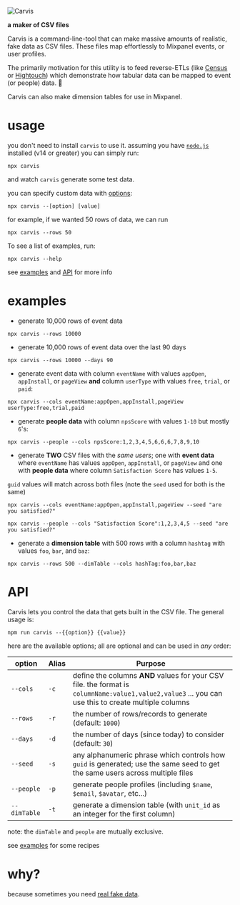 
![Carvis](https://aktunes.neocities.org/carvisLogo.png)

**a maker of CSV files** 

Carvis is a command-line-tool that can make massive amounts of realistic, fake data as CSV files. These files map effortlessly to Mixpanel events, or user profiles.

The primarily motivation for this utility is to feed reverse-ETLs (like [Census](https://www.getcensus.com/) or [Hightouch](https://hightouch.io/)) which demonstrate how tabular data can be mapped to event (or people) data. 🥳 

Carvis can also make dimension tables for use in Mixpanel.

# usage 

you don't need to install `carvis` to use it. assuming you have [`node.js`](https://nodejs.org/en/download/) installed (v14 or greater) you can simply run:

```
npx carvis
```

and watch `carvis` generate some test data.
 
you can specify custom data with [options](#API):

```
npx carvis --[option] [value]
```
for example, if we wanted 50 rows of data, we can run
```
npx carvis --rows 50
```
To see a list of examples, run:
```
npx carvis --help
```
see [examples](#examples) and [API](#API) for more info

# examples

  - generate 10,000 rows of event data
```
npx carvis --rows 10000
```

- generate 10,000 rows of event data over the last 90 days
```
npx carvis --rows 10000 --days 90
```
- generate event data with column `eventName` with values `appOpen`, `appInstall`, or `pageView`  **and** column `userType` with values `free`, `trial`, or `paid`:
``` 
npx carvis --cols eventName:appOpen,appInstall,pageView userType:free,trial,paid
```
- generate **people data** with column `npsScore` with values `1-10` but mostly `6`'s:
```
npx carvis --people --cols npsScore:1,2,3,4,5,6,6,6,7,8,9,10
```
- generate **TWO** CSV files with the *same users*; one with **event data** where `eventName` has values `appOpen`, `appInstall`, or `pageView` and one with **people data** where column `Satisfaction Score` has values `1-5`.

`guid` values will match across both files (note the `seed` used for both is the same)
```
npx carvis --cols eventName:appOpen,appInstall,pageView --seed "are you satisfied?"
```
```
npx carvis --people --cols "Satisfaction Score":1,2,3,4,5 --seed "are you satisfied?"
```
- generate a **dimension table** with 500 rows with a column `hashtag` with values `foo`, `bar`, and `baz`:
```
npx carvis --rows 500 --dimTable --cols hashTag:foo,bar,baz
```

# API

Carvis lets you control the data that gets built in the CSV file. The general usage is:

```
npm run carvis --{{option}} {{value}}
```

  

here are the available options; all are optional and can be used in *any* order:

| option | Alias | Purpose |
| ------ | ------ | ------ |  
| `--cols` |`-c` | define the columns **AND** values for your CSV file. the format is `columnName:value1,value2,value3` ... you can use this to create multiple columns |
| `--rows` | `-r` | the number of rows/records to generate (default: `1000`) |
| `--days` | `-d` | the number of days (since today) to consider (default: `30`) |
| `--seed` | `-s` | any alphanumeric phrase which controls how `guid` is generated; use the same seed to get the same users across multiple files
|`--people`| `-p`| generate people profiles (including `$name`, `$email`, `$avatar`, etc...)|
|`--dimTable`| `-t`| generate a dimension table (with `unit_id` as an integer for the first column)

note: the `dimTable` and `people` are mutually exclusive.

  

  

see [examples](#examples) for some recipes

  

# why?

  

because sometimes you need [real fake data](https://www.youtube.com/watch?v=4270c5qWPBg).